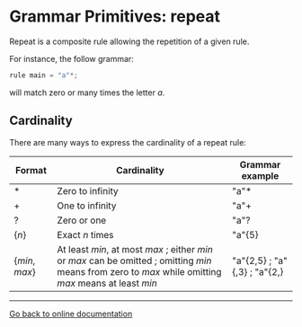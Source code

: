 # Grammar Primitives:  repeat

Repeat is a composite rule allowing the repetition of a given rule.

For instance, the follow grammar:

```Python
rule main = "a"*;
```

will match zero or many times the letter *a*.

## Cardinality

There are many ways to express the cardinality of a repeat rule:

|Format|Cardinality|Grammar example|
|---|---|---|
|*|Zero to infinity|"a"*|
|+|One to infinity|"a"+|
|?|Zero or one|"a"?|
|{*n*}|Exact *n* times|"a"{5}|
|{*min*, *max*}|At least *min*, at most *max* ; either *min* or *max* can be omitted ; omitting *min* means from zero to *max* while omitting *max* means at least *min* |"a"{2,5} ; "a" {,3} ; "a"{2,}|

---
[Go back to online documentation](../README.md)